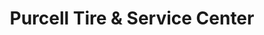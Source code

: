 ---
title: "Purcell Tire & Service Center"
url: /elko/purcell-tire-und-service-center/
shop: Reifen
---